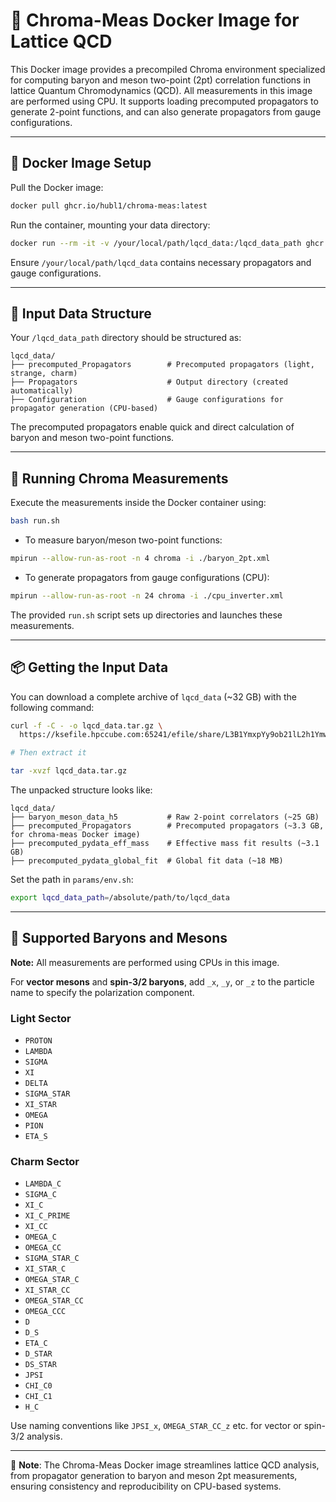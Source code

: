 # 🐳 Chroma-Meas Docker Image for Lattice QCD

This Docker image provides a precompiled Chroma environment specialized for computing baryon and meson two-point (2pt) correlation functions in lattice Quantum Chromodynamics (QCD). All measurements in this image are performed using CPU. It supports loading precomputed propagators to generate 2-point functions, and can also generate propagators from gauge configurations.

---

## 📆 Docker Image Setup

Pull the Docker image:

```bash
docker pull ghcr.io/hubl1/chroma-meas:latest
```

Run the container, mounting your data directory:

```bash
docker run --rm -it -v /your/local/path/lqcd_data:/lqcd_data_path ghcr.io/hubl1/chroma-meas:latest bash
```

Ensure `/your/local/path/lqcd_data` contains necessary propagators and gauge configurations.

---

## 📂 Input Data Structure

Your `/lqcd_data_path` directory should be structured as:

```
lqcd_data/
├── precomputed_Propagators        # Precomputed propagators (light, strange, charm)
├── Propagators                    # Output directory (created automatically)
├── Configuration                  # Gauge configurations for propagator generation (CPU-based)
```

The precomputed propagators enable quick and direct calculation of baryon and meson two-point functions.

---

## 🚀 Running Chroma Measurements

Execute the measurements inside the Docker container using:

```bash
bash run.sh
```

* To measure baryon/meson two-point functions:

```bash
mpirun --allow-run-as-root -n 4 chroma -i ./baryon_2pt.xml
```

* To generate propagators from gauge configurations (CPU):

```bash
mpirun --allow-run-as-root -n 24 chroma -i ./cpu_inverter.xml
```

The provided `run.sh` script sets up directories and launches these measurements.

---
## 📦 Getting the Input Data

You can download a complete archive of `lqcd_data` (\~32 GB) with the following command:

```bash
curl -f -C - -o lqcd_data.tar.gz \
  https://ksefile.hpccube.com:65241/efile/share/L3B1YmxpYy9ob21lL2h1Ymw=/8iadVJCqq

# Then extract it

tar -xvzf lqcd_data.tar.gz
```

The unpacked structure looks like:

```
lqcd_data/
├── baryon_meson_data_h5           # Raw 2-point correlators (~25 GB)
├── precomputed_Propagators        # Precomputed propagators (~3.3 GB, for chroma-meas Docker image)
├── precomputed_pydata_eff_mass    # Effective mass fit results (~3.1 GB)
├── precomputed_pydata_global_fit  # Global fit data (~18 MB)
```

Set the path in `params/env.sh`:

```bash
export lqcd_data_path=/absolute/path/to/lqcd_data
```

---

## 🧚 Supported Baryons and Mesons

**Note:** All measurements are performed using CPUs in this image.

For **vector mesons** and **spin-3/2 baryons**, add `_x`, `_y`, or `_z` to the particle name to specify the polarization component.

### Light Sector

* `PROTON`
* `LAMBDA`
* `SIGMA`
* `XI`
* `DELTA`
* `SIGMA_STAR`
* `XI_STAR`
* `OMEGA`
* `PION`
* `ETA_S`

### Charm Sector

* `LAMBDA_C`
* `SIGMA_C`
* `XI_C`
* `XI_C_PRIME`
* `XI_CC`
* `OMEGA_C`
* `OMEGA_CC`
* `SIGMA_STAR_C`
* `XI_STAR_C`
* `OMEGA_STAR_C`
* `XI_STAR_CC`
* `OMEGA_STAR_CC`
* `OMEGA_CCC`
* `D`
* `D_S`
* `ETA_C`
* `D_STAR`
* `DS_STAR`
* `JPSI`
* `CHI_C0`
* `CHI_C1`
* `H_C`

Use naming conventions like `JPSI_x`, `OMEGA_STAR_CC_z` etc. for vector or spin-3/2 analysis.

---

🎯 **Note**: The Chroma-Meas Docker image streamlines lattice QCD analysis, from propagator generation to baryon and meson 2pt measurements, ensuring consistency and reproducibility on CPU-based systems.
